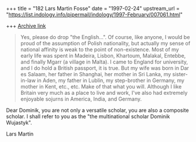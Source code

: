 +++
title = "182 Lars Martin Fosse"
date = "1997-02-24"
upstream_url = "https://list.indology.info/pipermail/indology/1997-February/007061.html"

+++
[Archive link](https://list.indology.info/pipermail/indology/1997-February/007061.html)


>Yes, please do drop "the English...".  Of course, like anyone, I would be
>proud of the assumption of Polish nationality, but actually my sense of
>national affinity is weak to the point of non-existence.  Most of my early
>life was spent in Madeira, Lisbon, Khartoum, Malakal, Entebbe, and finally
>Mgarr (a village in Malta).  I came to England for university, and I do
>hold a British passport, it is true.  But my wife was born in Dar es
>Salaam, her father in Shanghai, her mother in Sri Lanka, my sister-in-law
>in Aden, my father in Lublin, my step-brother in Germany, my mother in
>Kent, etc., etc.  Make of that what you will.  Although I like Britain
>very much as a place to live and work, I've also had extremely enjoyable
>sojurns in America, India, and Germany. 

Dear Dominik, you are not only a versatile scholar, you are also a composite
scholar. I shall refer to you as the "the multinational scholar Dominik
Wujastyk". 

Lars Martin





